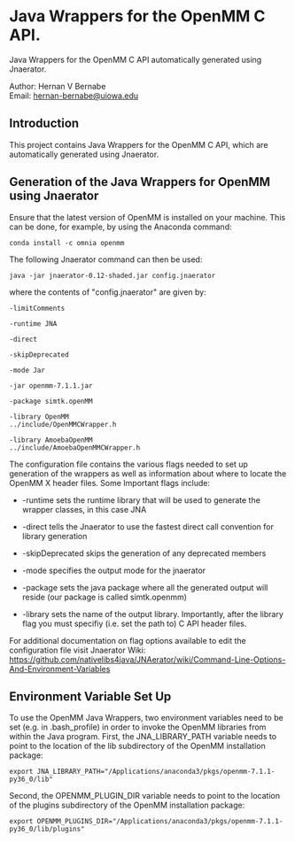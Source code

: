 # Java Wrappers for the OpenMM C API.
Java Wrappers for the OpenMM C API automatically generated using Jnaerator.

Author: Hernan V Bernabe  
Email: hernan-bernabe@uiowa.edu

## Introduction	
This project contains Java Wrappers for the OpenMM C API, which are automatically generated using Jnaerator.

## Generation of the Java Wrappers for OpenMM using Jnaerator

Ensure that the latest version of OpenMM is installed on your machine. This can be done, for example, by using the Anaconda command: 

	conda install -c omnia openmm


The following Jnaerator command can then be used: 

	java -jar jnaerator-0.12-shaded.jar config.jnaerator


where the contents of "config.jnaerator" are given by:

	-limitComments

	-runtime JNA

	-direct

	-skipDeprecated

	-mode Jar

	-jar openmm-7.1.1.jar

	-package simtk.openMM

	-library OpenMM
	../include/OpenMMCWrapper.h

	-library AmoebaOpenMM
	../include/AmoebaOpenMMCWrapper.h

The configuration file contains the various flags needed to set up generation of the wrappers as well as information about where to locate the OpenMM X header files. Some Important flags include:

* -runtime sets the runtime library that will be used to generate the wrapper classes, in this case JNA

* -direct tells the Jnaerator to use the fastest direct call convention for library generation

* -skipDeprecated skips the generation of any deprecated members

* -mode specifies the output mode for the jnaerator

* -package sets the java package where all the generated output will reside (our package is called simtk.openmm)

* -library sets the name of the output library. Importantly, after the library flag you must specifiy (i.e. set the path to) C API header files.

For additional documentation on flag options available to edit the configuration file visit Jnaerator Wiki:
https://github.com/nativelibs4java/JNAerator/wiki/Command-Line-Options-And-Environment-Variables

## Environment Variable Set Up

To use the OpenMM Java Wrappers, two environment variables need to be set (e.g. in .bash_profile) in order to invoke the OpenMM libraries from within the Java program. First, the JNA_LIBRARY_PATH variable needs to point to the location of the lib subdirectory of the OpenMM installation package:

	export JNA_LIBRARY_PATH="/Applications/anaconda3/pkgs/openmm-7.1.1-py36_0/lib"

Second, the OPENMM_PLUGIN_DIR variable needs to point to the location of the plugins subdirectory of the OpenMM installation package:

	export OPENMM_PLUGINS_DIR="/Applications/anaconda3/pkgs/openmm-7.1.1-py36_0/lib/plugins"
	

